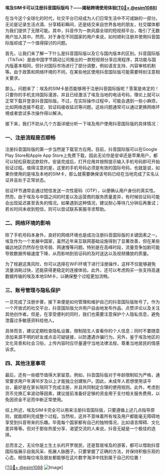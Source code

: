 **埃及SIM卡可以注册抖音国际版吗？——揭秘跨境使用体验[[TG💪+ @esim1088](https://t.me/s/esim1088)]**

在当今这个全球化的时代，社交平台已经成为人们日常生活中不可或缺的一部分。无论是记录生活点滴、分享精彩瞬间，还是结交来自世界各地的朋友，社交媒体都为我们提供了无限可能。其中，抖音作为一款风靡全球的短视频平台，吸引了无数用户加入其中。然而，对于身在不同国家的用户来说，如何顺利注册并使用抖音国际版却成了一个值得探讨的问题。

首先，让我们来了解一下什么是抖音国际版以及它与国内版本的区别。抖音国际版（TikTok）是由中国字节跳动公司推出的一款短视频分享应用程序，其功能与国内版基本相同，但针对国际市场进行了部分调整，例如语言支持、内容审核机制等。由于政策和网络环境的不同，在某些地区使用抖音国际版可能需要特别注意相关要求。

那么，问题来了：埃及的SIM卡是否能够用于注册抖音国际版呢？答案是肯定的！只要你的手机支持国际漫游，并且已经激活了埃及当地的电话号码，理论上就可以正常下载并登录抖音国际版。不过，在实际操作过程中，可能会遇到一些小麻烦，比如网络连接不稳定、验证码接收延迟等问题。这些问题通常可以通过更换网络环境或者尝试多次操作得以解决。

接下来，我们不妨从几个方面详细分析一下埃及用户使用抖音国际版的具体情况：

### **一、注册流程是否顺畅**
注册抖音国际版的第一步当然是下载官方应用。目前，抖音国际版可以在Google Play Store和Apple App Store上免费下载，因此无论你是安卓还是苹果用户，都可以轻松获取这款软件。安装完成后，打开应用并按照提示输入手机号码即可开始验证过程。值得注意的是，这里的手机号码必须是有效的国际号码，也就是说，如果你使用的是埃及本地的SIM卡，那么就需要确保该号码已经在当地完成了实名认证并且处于正常状态。

验证环节通常会通过短信发送一次性密码（OTP），以便确认用户身份的真实性。然而，由于埃及与中国之间的时差以及运营商的服务质量差异，有时候验证码可能会出现延迟甚至丢失的情况。如果遇到这种情况，建议耐心等待几分钟后再重试；若长时间未收到短信，则可以尝试联系客服寻求帮助。

### **二、网络环境的影响**
除了手机号码本身外，良好的网络环境也是成功注册抖音国际版的关键因素之一。埃及作为一个发展中国家，虽然近年来互联网基础设施得到了显著改善，但在某些偏远地区仍然存在信号弱、网速慢等问题。特别是在高峰时段，流量竞争加剧可能导致数据传输速度下降，从而影响到验证码的及时送达以及视频播放的质量。

为了规避这类风险，你可以选择在WiFi环境下进行注册操作，这样不仅能够避免流量消耗过快，还能获得更稳定的连接体验。此外，还可以考虑购买一张支持高速数据传输的埃及本地SIM卡，以确保整个过程更加流畅。

### **三、账号管理与隐私保护**
一旦完成了注册步骤，接下来便是如何管理和维护自己的抖音国际版账号了。作为一个开放式的社交平台，抖音国际版允许用户自由地发布作品、点赞评论以及关注其他创作者。但是，在享受便利的同时，我们也需要注意保护个人隐私信息，避免泄露过多敏感资料给他人。

具体而言，建议定期检查隐私设置，限制陌生人查看你的个人信息；同时不要随意添加来源不明的好友或点击可疑链接，以防遭遇诈骗行为。另外，鉴于埃及地区的文化背景和社会习俗，上传内容时应尽量遵守当地法律法规，尊重当地居民的情感诉求。

### **四、其他注意事项**
最后，还有一些细节值得大家留意。例如，抖音国际版对于年龄限制较为严格，通常要求用户年满16岁及以上才能独立创建账户。因此，未成年人若想使用该平台，最好是在家长陪同下完成注册，并且共同制定合理的使用规则。此外，考虑到货币兑换汇率波动等因素，建议提前准备好足够的资金用于支付相关服务费用，以免因资金不足而中断正常使用。

综上所述，埃及SIM卡完全可以用来注册抖音国际版，只要遵循上述几点指导原则，就能顺利完成整个过程。当然啦，这并不意味着所有埃及用户都能毫无障碍地享受到抖音带来的乐趣。毕竟每个国家都有自己的独特情况，比如语言障碍、文化差异等等。但对于那些热爱分享、渴望交流的人来说，抖音无疑是一个极佳的选择。

总而言之，无论你是土生土长的开罗居民，还是暂居埃及的游客，都可以借助抖音国际版展示自我风采、拓展人脉圈子。只要掌握了正确的方法，并保持积极乐观的心态，相信每位埃及朋友都能够在这片数字海洋中找到属于自己的位置！

[[TG💪+ @esim1088](https://t.me/s/esim1088) ![Image](https://i.postimg.cc/4NQfJmqS/Snipaste-2025-05-13-00-14-12.png)]